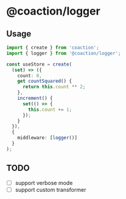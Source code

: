 # @coaction/logger

## Usage

```ts
import { create } from 'coaction';
import { logger } from '@coaction/logger';

const useStore = create(
  (set) => ({
    count: 0,
    get countSquared() {
      return this.count ** 2;
    },
    increment() {
      set(() => {
        this.count += 1;
      });
    }
  }),
  {
    middleware: [logger()]
  }
);
```

## TODO

- [ ] support verbose mode
- [ ] support custom transformer
